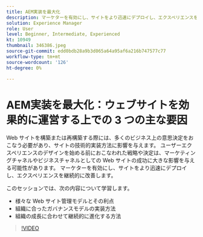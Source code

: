 ```yaml
---
title: AEM実装を最大化
description: マーケターを有効にし、サイトをより迅速にデプロイし、エクスペリエンスを継続的に改善します。
solution: Experience Manager
role: User
level: Beginner, Intermediate, Experienced
kt: 10949
thumbnail: 346386.jpeg
source-git-commit: edd0bdb28a9b3d065a64a95af6a216b747577c77
workflow-type: tm+mt
source-wordcount: '126'
ht-degree: 0%

---
```


# AEM実装を最大化：ウェブサイトを効果的に運営する上での 3 つの主な要因

Web サイトを構築または再構築する際には、多くのビジネス上の意思決定をおこなう必要があり、サイトの技術的実装方法に影響を与えます。 ユーザーエクスペリエンスのデザインを始める前におこなわれた戦略や決定は、マーケティングチャネルやビジネスチャネルとしての Web サイトの成功に大きな影響を与える可能性があります。  マーケターを有効にし、サイトをより迅速にデプロイし、エクスペリエンスを継続的に改善します。

このセッションでは、次の内容について学習します。

* 様々な Web サイト管理モデルとその利点
* 組織に合ったガバナンスモデルの実装方法
* 組織の成長に合わせて継続的に進化する方法

>[!VIDEO](https://video.tv.adobe.com/v/346386/?quality=12&learn=on)
